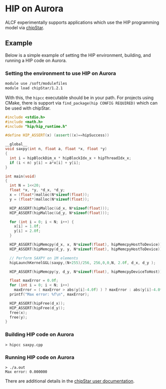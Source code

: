 # HIP on Aurora

ALCF experimentally supports applications which use the HIP programming model via [chipStar](https://github.com/CHIP-SPV/chipStar). 

## Example

Below is a simple example of setting the HIP environment, building, and running a HIP code on Aurora. 

### Setting the environment to use HIP on Aurora

```bash linenums="1"
module use /soft/modulefiles
module load chipStar/1.2.1
```

With this, the `hipcc` executable should be in your path. For projects using CMake, there is support via `find_package(hip CONFIG REQUIRED)` which can be used with chipStar.

```cpp linenums="1" title="saxpy.cpp"
#include <stdio.h>
#include <math.h>
#include "hip/hip_runtime.h"

#define HIP_ASSERT(x) (assert((x)==hipSuccess))

__global__
void saxpy(int n, float a, float *x, float *y)
{
  int i = hipBlockDim_x * hipBlockIdx_x + hipThreadIdx_x;
  if (i < n) y[i] = a*x[i] + y[i];
}

int main(void)
{
  int N = 1<<20;
  float *x, *y, *d_x, *d_y;
  x = (float*)malloc(N*sizeof(float));
  y = (float*)malloc(N*sizeof(float));

  HIP_ASSERT(hipMalloc(&d_x, N*sizeof(float)));
  HIP_ASSERT(hipMalloc(&d_y, N*sizeof(float)));

  for (int i = 0; i < N; i++) {
    x[i] = 1.0f;
    y[i] = 2.0f;
  }

  HIP_ASSERT(hipMemcpy(d_x, x, N*sizeof(float), hipMemcpyHostToDevice));
  HIP_ASSERT(hipMemcpy(d_y, y, N*sizeof(float), hipMemcpyHostToDevice));

  // Perform SAXPY on 1M elements
  hipLaunchKernelGGL(saxpy,(N+255)/256, 256,0,0,N, 2.0f, d_x, d_y );

  HIP_ASSERT(hipMemcpy(y, d_y, N*sizeof(float), hipMemcpyDeviceToHost));

  float maxError = 0.0f;
  for (int i = 0; i < N; i++)
    maxError = ( maxError > abs(y[i]-4.0f) ) ? maxError : abs(y[i]-4.0f) ;
  printf("Max error: %f\n", maxError);

  HIP_ASSERT(hipFree(d_x));
  HIP_ASSERT(hipFree(d_y));
  free(x);
  free(y);
}
```

### Building HIP code on Aurora

```console
> hipcc saxpy.cpp
```

### Running HIP code on Aurora

```console
> ./a.out
Max error: 0.000000
```

There are additional details in the [chipStar user documentation](https://github.com/CHIP-SPV/chipStar/blob/main/docs/Using.md).
